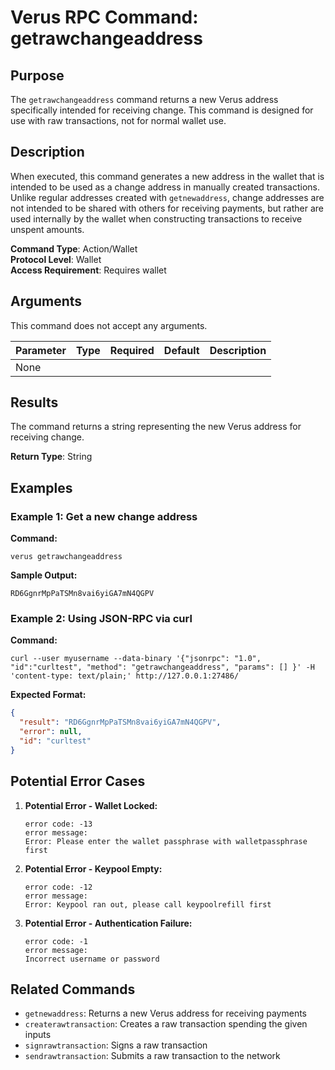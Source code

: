 # Verus RPC Command: getrawchangeaddress

## Purpose
The `getrawchangeaddress` command returns a new Verus address specifically intended for receiving change. This command is designed for use with raw transactions, not for normal wallet use.

## Description
When executed, this command generates a new address in the wallet that is intended to be used as a change address in manually created transactions. Unlike regular addresses created with `getnewaddress`, change addresses are not intended to be shared with others for receiving payments, but rather are used internally by the wallet when constructing transactions to receive unspent amounts.

**Command Type**: Action/Wallet  
**Protocol Level**: Wallet  
**Access Requirement**: Requires wallet

## Arguments
This command does not accept any arguments.

| Parameter | Type | Required | Default | Description |
|-----------|------|----------|---------|-------------|
| None | | | | |

## Results
The command returns a string representing the new Verus address for receiving change.

**Return Type**: String

## Examples

### Example 1: Get a new change address

**Command:**
```
verus getrawchangeaddress
```

**Sample Output:**
```
RD6GgnrMpPaTSMn8vai6yiGA7mN4QGPV
```

### Example 2: Using JSON-RPC via curl

**Command:**
```
curl --user myusername --data-binary '{"jsonrpc": "1.0", "id":"curltest", "method": "getrawchangeaddress", "params": [] }' -H 'content-type: text/plain;' http://127.0.0.1:27486/
```

**Expected Format:**
```json
{
  "result": "RD6GgnrMpPaTSMn8vai6yiGA7mN4QGPV",
  "error": null,
  "id": "curltest"
}
```

## Potential Error Cases

1. **Potential Error - Wallet Locked:**
   ```
   error code: -13
   error message:
   Error: Please enter the wallet passphrase with walletpassphrase first
   ```

2. **Potential Error - Keypool Empty:**
   ```
   error code: -12
   error message:
   Error: Keypool ran out, please call keypoolrefill first
   ```

3. **Potential Error - Authentication Failure:**
   ```
   error code: -1
   error message:
   Incorrect username or password
   ```

## Related Commands
- `getnewaddress`: Returns a new Verus address for receiving payments
- `createrawtransaction`: Creates a raw transaction spending the given inputs
- `signrawtransaction`: Signs a raw transaction
- `sendrawtransaction`: Submits a raw transaction to the network
